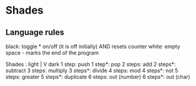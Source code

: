 # Shades

## Language rules
black: toggle * on/off (it is off initially) AND resets counter
white: empty space - marks the end of the program

Shades :
light
 |
 V
dark
1 step:    push
1 step*:   pop
2 steps:   add
2 steps*:  subtract
3 steps:   multiply
3 steps*:  divide
4 steps:   mod
4 steps*:  not
5 steps:   greater
5 steps*:  duplicate
6 steps:   out (number)
6 steps*:  out (char)